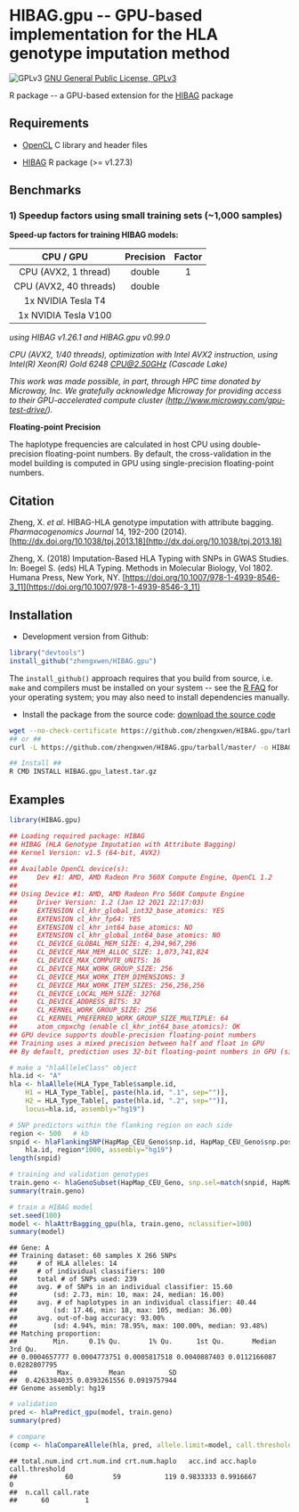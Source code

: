 # HIBAG.gpu -- GPU-based implementation for the HLA genotype imputation method

![GPLv3](http://www.gnu.org/graphics/gplv3-88x31.png)
[GNU General Public License, GPLv3](http://www.gnu.org/copyleft/gpl.html)

R package -- a GPU-based extension for the [HIBAG](https://github.com/zhengxwen/HIBAG) package


## Requirements

* [OpenCL](https://www.khronos.org) C library and header files

* [HIBAG](https://github.com/zhengxwen/HIBAG) R package (>= v1.27.3)


## Benchmarks

### 1) Speedup factors using small training sets (~1,000 samples)

**Speed-up factors for training HIBAG models:**

| CPU / GPU              | Precision | Factor |
|:----------------------:|:---------:|:------:|
| CPU (AVX2, 1 thread)   | double    | 1      |
| CPU (AVX2, 40 threads) | double    |        |
| 1x NVIDIA Tesla T4     |        |        |
| 1x NVIDIA Tesla V100   |        |        |


*using HIBAG v1.26.1 and HIBAG.gpu v0.99.0*

*CPU (AVX2, 1/40 threads), optimization with Intel AVX2 instruction, using Intel(R) Xeon(R) Gold 6248 CPU@2.50GHz (Cascade Lake)*

*This work was made possible, in part, through HPC time donated by Microway, Inc. We gratefully acknowledge Microway for providing access to their GPU-accelerated compute cluster (http://www.microway.com/gpu-test-drive/).*


**Floating-point Precision**

The haplotype frequencies are calculated in host CPU using double-precision floating-point numbers. By default, the cross-validation in the model building is computed in GPU using single-precision floating-point numbers.


## Citation

Zheng, X. *et al*. HIBAG-HLA genotype imputation with attribute bagging. *Pharmacogenomics Journal* 14, 192-200 (2014).
[http://dx.doi.org/10.1038/tpj.2013.18](http://dx.doi.org/10.1038/tpj.2013.18)

Zheng, X. (2018) Imputation-Based HLA Typing with SNPs in GWAS Studies. In: Boegel S. (eds) HLA Typing. Methods in Molecular Biology, Vol 1802. Humana Press, New York, NY. [https://doi.org/10.1007/978-1-4939-8546-3_11](https://doi.org/10.1007/978-1-4939-8546-3_11)


## Installation

* Development version from Github:
```R
library("devtools")
install_github("zhengxwen/HIBAG.gpu")
```
The `install_github()` approach requires that you build from source, i.e. `make` and compilers must be installed on your system -- see the [R FAQ](http://cran.r-project.org/faqs.html) for your operating system; you may also need to install dependencies manually.

* Install the package from the source code:
[download the source code](https://github.com/zhengxwen/HIBAG.gpu/tarball/master)
```sh
wget --no-check-certificate https://github.com/zhengxwen/HIBAG.gpu/tarball/master -O HIBAG.gpu_latest.tar.gz
## or ##
curl -L https://github.com/zhengxwen/HIBAG.gpu/tarball/master/ -o HIBAG.gpu_latest.tar.gz

## Install ##
R CMD INSTALL HIBAG.gpu_latest.tar.gz
```


## Examples

```R
library(HIBAG.gpu)

## Loading required package: HIBAG
## HIBAG (HLA Genotype Imputation with Attribute Bagging)
## Kernel Version: v1.5 (64-bit, AVX2)
## 
## Available OpenCL device(s):
##     Dev #1: AMD, AMD Radeon Pro 560X Compute Engine, OpenCL 1.2
## 
## Using Device #1: AMD, AMD Radeon Pro 560X Compute Engine
##     Driver Version: 1.2 (Jan 12 2021 22:17:03)
##     EXTENSION cl_khr_global_int32_base_atomics: YES
##     EXTENSION cl_khr_fp64: YES
##     EXTENSION cl_khr_int64_base_atomics: NO
##     EXTENSION cl_khr_global_int64_base_atomics: NO
##     CL_DEVICE_GLOBAL_MEM_SIZE: 4,294,967,296
##     CL_DEVICE_MAX_MEM_ALLOC_SIZE: 1,073,741,824
##     CL_DEVICE_MAX_COMPUTE_UNITS: 16
##     CL_DEVICE_MAX_WORK_GROUP_SIZE: 256
##     CL_DEVICE_MAX_WORK_ITEM_DIMENSIONS: 3
##     CL_DEVICE_MAX_WORK_ITEM_SIZES: 256,256,256
##     CL_DEVICE_LOCAL_MEM_SIZE: 32768
##     CL_DEVICE_ADDRESS_BITS: 32
##     CL_KERNEL_WORK_GROUP_SIZE: 256
##     CL_KERNEL_PREFERRED_WORK_GROUP_SIZE_MULTIPLE: 64
##     atom_cmpxchg (enable cl_khr_int64_base_atomics): OK
## GPU device supports double-precision floating-point numbers
## Training uses a mixed precision between half and float in GPU
## By default, prediction uses 32-bit floating-point numbers in GPU (since EXTENSION cl_khr_int64_base_atomics: NO).
```

```R
# make a "hlaAlleleClass" object
hla.id <- "A"
hla <- hlaAllele(HLA_Type_Table$sample.id,
    H1 = HLA_Type_Table[, paste(hla.id, ".1", sep="")],
    H2 = HLA_Type_Table[, paste(hla.id, ".2", sep="")],
    locus=hla.id, assembly="hg19")

# SNP predictors within the flanking region on each side
region <- 500   # kb
snpid <- hlaFlankingSNP(HapMap_CEU_Geno$snp.id, HapMap_CEU_Geno$snp.position,
    hla.id, region*1000, assembly="hg19")
length(snpid)

# training and validation genotypes
train.geno <- hlaGenoSubset(HapMap_CEU_Geno, snp.sel=match(snpid, HapMap_CEU_Geno$snp.id))
summary(train.geno)

# train a HIBAG model
set.seed(100)
model <- hlaAttrBagging_gpu(hla, train.geno, nclassifier=100)
summary(model)
```

```
## Gene: A
## Training dataset: 60 samples X 266 SNPs
##     # of HLA alleles: 14
##     # of individual classifiers: 100
##     total # of SNPs used: 239
##     avg. # of SNPs in an individual classifier: 15.60
##         (sd: 2.73, min: 10, max: 24, median: 16.00)
##     avg. # of haplotypes in an individual classifier: 40.44
##         (sd: 17.46, min: 18, max: 105, median: 36.00)
##     avg. out-of-bag accuracy: 93.00%
##         (sd: 4.94%, min: 78.95%, max: 100.00%, median: 93.48%)
## Matching proportion:
##         Min.     0.1% Qu.       1% Qu.      1st Qu.       Median      3rd Qu.
## 0.0004657777 0.0004773751 0.0005817518 0.0040887403 0.0112166087 0.0282807795
##          Max.         Mean           SD
##  0.4263384035 0.0393261556 0.0919757944
## Genome assembly: hg19
```

```R
# validation
pred <- hlaPredict_gpu(model, train.geno)
summary(pred)

# compare
(comp <- hlaCompareAllele(hla, pred, allele.limit=model, call.threshold=0)$overall)
```

```
## total.num.ind crt.num.ind crt.num.haplo   acc.ind acc.haplo call.threshold
##            60          59           119 0.9833333 0.9916667              0
##  n.call call.rate
##      60         1
```
